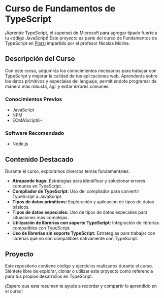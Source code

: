 # Curso de Fundamentos de TypeScript

¡Aprende TypeScript, el superset de Microsoft para agregar tipado fuerte a tu código JavaScript! Este proyecto es parte del curso de Fundamentos de TypeScript en [Platzi](https://platzi.com/cursos/typescript/) impartido por el profesor Nicolas Molina.

## Descripción del Curso
Con este curso, adquirirás los conocimientos necesarios para trabajar con TypeScript y mejorar la calidad de tus aplicaciones web. Aprenderás sobre los datos primitivos y especiales del lenguaje, permitiéndote programar de manera más robusta, ágil y evitar errores comunes.

### Conocimientos Previos
- JavaScript
- NPM
- ECMAScript6+

### Software Recomendado
- Node.js

## Contenido Destacado
Durante el curso, exploramos diversos temas fundamentales:

- **Atrapando bugs:** Estrategias para identificar y solucionar errores comunes en TypeScript.
- **Compilador de TypeScript:** Uso del compilador para convertir TypeScript a JavaScript.
- **Tipos de datos primitivos:** Exploración y aplicación de tipos de datos básicos.
- **Tipos de datos especiales:** Uso de tipos de datos especiales para situaciones más complejas.
- **Utilización de librerías con soporte TypeScript:** Integración de librerías compatibles con TypeScript.
- **Uso de librerías sin soporte TypeScript:** Estrategias para trabajar con librerías que no son compatibles nativamente con TypeScript.

## Proyecto
Este repositorio contiene código y ejercicios realizados durante el curso. Siéntete libre de explorar, clonar o utilizar este proyecto como referencia para tus propios desarrollos en TypeScript.

¡Espero que este resumen te ayude a recordar y compartir lo aprendido en el curso!
